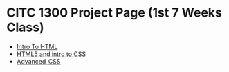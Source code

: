 # CITC 1300 Project Page (1st 7 Weeks Class)
<ul>
    <li><a href="HTML_intro_to_cs/index.html">Intro To HTML</a></li>
    <li><a href="Html5_intro_to_cs/1stpage.html">HTML5 and intro to CSS</a></li>
    <li><a href="Advanced_CSS/1stpage.html">Advanced_CSS</a></li>

<ul>
